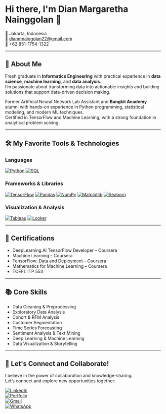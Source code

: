 # Hi there, I'm **Dian Margaretha Nainggolan** 👋

📍 Jakarta, Indonesia  
📧 dianmnaiggolan22@gmail.com  
📱 +62 851-1754-1322  

---

## 🧠 About Me

Fresh graduate in **Informatics Engineering** with practical experience in **data science**, **machine learning**, and **data analysis**.  
I’m passionate about transforming data into actionable insights and building solutions that support data-driven decision making.  

Former Artificial Neural Network Lab Assistant and **Bangkit Academy** alumni with hands-on experience in Python programming, statistical modeling, and modern ML techniques.  
Certified in TensorFlow and Machine Learning, with a strong foundation in analytical problem solving.

---

## 🛠️ My Favorite Tools & Technologies

### Languages
[![Python](https://img.shields.io/badge/Python-3776AB?style=for-the-badge&logo=python&logoColor=white)](https://www.python.org/)
[![SQL](https://img.shields.io/badge/SQL-336791?style=for-the-badge&logo=postgresql&logoColor=white)]()

### Frameworks & Libraries
[![TensorFlow](https://img.shields.io/badge/TensorFlow-FF6F00?style=for-the-badge&logo=tensorflow&logoColor=white)](https://www.tensorflow.org/)
[![Pandas](https://img.shields.io/badge/Pandas-150458?style=for-the-badge&logo=pandas&logoColor=white)](https://pandas.pydata.org/)
[![NumPy](https://img.shields.io/badge/NumPy-013243?style=for-the-badge&logo=numpy&logoColor=white)](https://numpy.org/)
[![Matplotlib](https://img.shields.io/badge/Matplotlib-11557C?style=for-the-badge&logo=matplotlib&logoColor=white)](https://matplotlib.org/)
[![Seaborn](https://img.shields.io/badge/Seaborn-76B900?style=for-the-badge&logo=python&logoColor=white)](https://seaborn.pydata.org/)

### Visualization & Analysis
[![Tableau](https://img.shields.io/badge/Tableau-E97627?style=for-the-badge&logo=tableau&logoColor=white)](https://www.tableau.com/)
[![Looker](https://img.shields.io/badge/Looker-4285F4?style=for-the-badge&logo=looker&logoColor=white)](https://lookerstudio.google.com/)

---

## 🏅 Certifications

- DeepLearning.AI TensorFlow Developer – Coursera  
- Machine Learning – Coursera  
- TensorFlow: Data and Deployment – Coursera  
- Mathematics for Machine Learning – Coursera  
- TOEFL ITP 553

---

## 📚 Core Skills

- Data Cleaning & Preprocessing  
- Exploratory Data Analysis  
- Cohort & RFM Analysis  
- Customer Segmentation  
- Time Series Forecasting  
- Sentiment Analysis & Text Mining  
- Deep Learning & Machine Learning  
- Data Visualization & Storytelling

---

## 🤝 Let's Connect and Collaborate!

I believe in the power of collaboration and knowledge-sharing.  
Let’s connect and explore new opportunities together:

[![LinkedIn](https://img.shields.io/badge/LinkedIn-0A66C2?style=for-the-badge&logo=linkedin&logoColor=white)](https://www.linkedin.com/)  
[![Portfolio](https://img.shields.io/badge/Portfolio-000000?style=for-the-badge&logo=About.me&logoColor=white)](https://your-portfolio-link.com)  
[![Gmail](https://img.shields.io/badge/Email-D14836?style=for-the-badge&logo=gmail&logoColor=white)](mailto:dianmnaiggolan22@gmail.com)  
[![WhatsApp](https://img.shields.io/badge/WhatsApp-25D366?style=for-the-badge&logo=whatsapp&logoColor=white)](https://wa.me/6285117541322)
